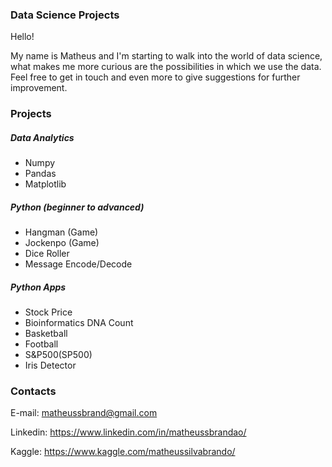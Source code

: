 ### Data Science Projects

Hello!

My name is Matheus and I'm starting to walk into the world of data science, what makes me more curious are the possibilities in which we use the data. Feel free to get in touch and even more to give suggestions for further improvement.

### Projects

##### Data Analytics
- Numpy
- Pandas
- Matplotlib

##### Python (beginner to advanced)
- Hangman (Game)
- Jockenpo (Game)
- Dice Roller
- Message Encode/Decode
##### Python Apps
- Stock Price
- Bioinformatics DNA Count 
- Basketball
- Football
- S&P500(SP500)
- Iris Detector



### Contacts

E-mail: matheussbrand@gmail.com

Linkedin: https://www.linkedin.com/in/matheussbrandao/

Kaggle: https://www.kaggle.com/matheussilvabrando/
